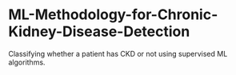 # ML-Methodology-for-Chronic-Kidney-Disease-Detection
Classifying whether a patient has CKD or not using supervised ML algorithms.
